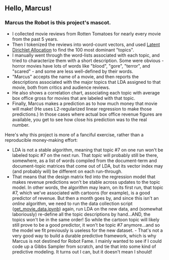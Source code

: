 ## Hello, Marcus!
### Marcus the Robot is this project's mascot.  

- I collected movie reviews from Rotten Tomatoes for nearly every movie from the past 5 years.
- Then I tokenized the reviews into word-count vectors, and used [Latent Dirichlet Allocation](https://en.wikipedia.org/wiki/Latent_Dirichlet_allocation) to find the 100 most dominant "topics".  
- I manually went through the word-lists associated with each topic, and tried to characterize them with a short description.  Some were obvious - horror movies have lots of words like "blood", "gore", "terror", and "scared" - and some are less well-defined by their words.  
- "Marcus" accepts the name of a movie, and then reports the descriptions associated with the major topics that LDA assigned to that movie, both from critics and audience reviews.  
- He also shows a correlation chart, associating each topic with average box office gross for movies that are labeled with that topic.
- Finally, Marcus makes a prediction as to how much money that movie will make!  (He uses L2-regularized linear regression to make those predictions.)  In those cases where actual box office revenue figures are available, you get to see how close his prediction was to the real number.  

Here's why this project is more of a fanciful exercise, rather than a reproducible money-making effort:  
- LDA is not a stable algorithm, meaning that topic #7 on one run won't be labeled topic #7 on the next run.  That *topic* will probably still be there, somewhere, as a list of words compiled from the document-term and document-topic matrices that come out of LDA, but its vector index may (and probably will) be different on each run-through.  
- That means that the design matrix fed into the regression model that makes revenue predictions won't be stable across updates to the topic model.  In other words, the algorithm may learn, on its first run, that topic #7, which we've associated with cartoons (for example), is a good predictor of revenue.  But then a month goes by, and since this isn't an *online* algorithm, we need to run the data collection script ([get\_movie\_data.ipynb](https://github.com/andrewreece/hellomarcus/blob/master/get_movie_data.ipynb)) again, run LDA on the new data, and (somewhat laboriously) re-define all the topic descriptions by hand...AND, the topics won't be in the same order!  So while the cartoon topic will likely still prove to be a good predictor, it won't be topic #7 anymore...and so the model we fit previously is useless for the new dataset.  - That's not a very good way to build a durable predictive framework, which is why Marcus is not destined for Robot Fame.  I mainly wanted to see if I could code up a Gibbs Sampler from scratch, and tie that into some kind of predictive modeling.  It turns out I can, but it doesn't mean I should!